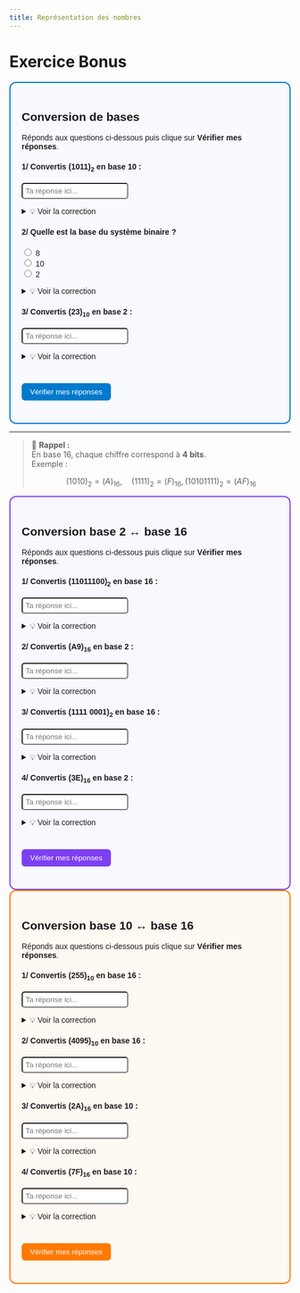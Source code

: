 ```yaml
---
title: Représentation des nombres
---
```


<link rel="stylesheet" href="../assets/style.css" />
<script src="https://cdn.jsdelivr.net/npm/mathjax@3/es5/tex-mml-chtml.js"></script>

# Exercice Bonus

<div id="quiz" style="border: 2px solid #007acc; padding: 20px; border-radius: 12px; background: #f8faff; font-family: sans-serif;">
  <h2>Conversion de bases</h2>
  <p>Réponds aux questions ci-dessous puis clique sur <strong>Vérifier mes réponses</strong>.</p>

  <!-- Question 1 -->
  <div style="margin-top: 15px;">
    <h4>1/ Convertis <strong>(1011)<sub>2</sub></strong> en base 10 :</h4>
    <input type="text" id="q1" placeholder="Ta réponse ici..." style="padding: 5px; border-radius: 5px;">
    <p id="f1" style="margin-top: 5px;"></p>
    <details style="margin-top: 5px;">
      <summary>💡 Voir la correction</summary>
      <p>(1011)<sub>2</sub> = 1×2³ + 0×2² + 1×2¹ + 1×2⁰ = <strong>11</strong></p>
    </details>
  </div>

  <!-- Question 2 -->
  <div style="margin-top: 20px;">
    <h4>2/ Quelle est la base du système binaire ?</h4>
    <label><input type="radio" name="q2" value="8"> 8</label><br>
    <label><input type="radio" name="q2" value="10"> 10</label><br>
    <label><input type="radio" name="q2" value="2"> 2</label><br>
    <p id="f2" style="margin-top: 5px;"></p>
    <details style="margin-top: 5px;">
      <summary>💡 Voir la correction</summary>
      <p>Le système binaire est basé sur la base <strong>2</strong> (chiffres possibles : 0 et 1).</p>
    </details>
  </div>

  <!-- Question 3 -->
  <div style="margin-top: 20px;">
    <h4>3/ Convertis <strong>(23)<sub>10</sub></strong> en base 2 :</h4>
    <input type="text" id="q3" placeholder="Ta réponse ici..." style="padding: 5px; border-radius: 5px;">
    <p id="f3" style="margin-top: 5px;"></p>
    <details style="margin-top: 5px;">
      <summary>💡 Voir la correction</summary>
      <p>(23)<sub>10</sub> = <strong>10111</strong><sub>2</sub></p>
    </details>
  </div>

  <!-- Bouton de validation -->
  <button onclick="verifierQuiz()" 
          style="margin-top: 25px; background-color: #007acc; color: white; border: none; border-radius: 6px; padding: 8px 15px; cursor: pointer;">
    Vérifier mes réponses
  </button>

  <h3 id="score" style="margin-top: 20px;"></h3>
</div>

<script>
function verifierQuiz() {
  let score = 0;

  // Question 1
  const q1 = document.getElementById("q1").value.trim();
  const f1 = document.getElementById("f1");
  if (q1 === "11") {
    f1.textContent = "✅ Bonne réponse !";
    f1.style.color = "green";
    score++;
  } else {
    f1.textContent = "❌ Mauvaise réponse.";
    f1.style.color = "red";
  }

  // Question 2
  const q2 = document.querySelector('input[name="q2"]:checked');
  const f2 = document.getElementById("f2");
  if (q2 && q2.value === "2") {
    f2.textContent = "✅ Bonne réponse !";
    f2.style.color = "green";
    score++;
  } else {
    f2.textContent = "❌ Mauvaise réponse.";
    f2.style.color = "red";
  }

  // Question 3
  const q3 = document.getElementById("q3").value.trim();
  const f3 = document.getElementById("f3");
  if (q3 === "10111") {
    f3.textContent = "✅ Bonne réponse !";
    f3.style.color = "green";
    score++;
  } else {
    f3.textContent = "❌ Mauvaise réponse.";
    f3.style.color = "red";
  }

  // Score final
  const scoreText = document.getElementById("score");
  scoreText.innerHTML = `🎯 Ton score : <strong>${score}/3</strong>`;
}
</script>


---
>
> 🔎 **Rappel :**  
> En base 16, chaque chiffre correspond à **4 bits**.  
> Exemple :  
> 
> $$(1010)_2 = (A)_{16}, \quad (1111)_2 = (F)_{16}, (1010 1111)_2 = (AF)_{16}$$
> 


<div id="quiz" style="border: 2px solid #7e3ff2; padding: 20px; border-radius: 12px; background: #faf8ff; font-family: sans-serif;">
  <h2> Conversion base 2 ↔ base 16</h2>
  <p>Réponds aux questions ci-dessous puis clique sur <strong>Vérifier mes réponses</strong>.</p>

  <!-- Question 1 -->
  <div style="margin-top: 15px;">
    <h4>1/ Convertis <strong>(11011100)<sub>2</sub></strong> en base 16 :</h4>
    <input type="text" id="q1" placeholder="Ta réponse ici..." style="padding: 5px; border-radius: 5px;">
    <p id="f1" style="margin-top: 5px;"></p>
    <details style="margin-top: 5px;">
      <summary>💡 Voir la correction</summary>
      <p>
        (1101 1100)<sub>2</sub> = D C en base 16.  
        En regroupant 4 bits : 1101 = D et 1100 = C → <strong>(DC)<sub>16</sub></strong>
      </p>
    </details>
  </div>

  <!-- Question 2 -->
  <div style="margin-top: 20px;">
    <h4>2/ Convertis <strong>(A9)<sub>16</sub></strong> en base 2 :</h4>
    <input type="text" id="q2" placeholder="Ta réponse ici..." style="padding: 5px; border-radius: 5px;">
    <p id="f2" style="margin-top: 5px;"></p>
    <details style="margin-top: 5px;">
      <summary>💡 Voir la correction</summary>
      <p>
        A = 10 → 1010, 9 = 1001  
        Donc (A9)<sub>16</sub> = <strong>10101001<sub>2</sub></strong>
      </p>
    </details>
  </div>

  <!-- Question 3 -->
  <div style="margin-top: 20px;">
    <h4>3/ Convertis <strong>(1111 0001)<sub>2</sub></strong> en base 16 :</h4>
    <input type="text" id="q3" placeholder="Ta réponse ici..." style="padding: 5px; border-radius: 5px;">
    <p id="f3" style="margin-top: 5px;"></p>
    <details style="margin-top: 5px;">
      <summary>💡 Voir la correction</summary>
      <p>
        (1111)(0001) → F 1  
        Donc (1111 0001)<sub>2</sub> = <strong>(F1)<sub>16</sub></strong>
      </p>
    </details>
  </div>

  <!-- Question 4 -->
  <div style="margin-top: 20px;">
    <h4>4/ Convertis <strong>(3E)<sub>16</sub></strong> en base 2 :</h4>
    <input type="text" id="q4" placeholder="Ta réponse ici..." style="padding: 5px; border-radius: 5px;">
    <p id="f4" style="margin-top: 5px;"></p>
    <details style="margin-top: 5px;">
      <summary>💡 Voir la correction</summary>
      <p>
        3 = 0011 et E = 1110  
        Donc (3E)<sub>16</sub> = <strong>00111110<sub>2</sub></strong>
      </p>
    </details>
  </div>

  <!-- Validation -->
  <button onclick="verifierQuiz()" 
          style="margin-top: 25px; background-color: #7e3ff2; color: white; border: none; border-radius: 6px; padding: 8px 15px; cursor: pointer;">
    Vérifier mes réponses
  </button>

  <h3 id="score" style="margin-top: 20px;"></h3>
</div>

<script>
function verifierQuiz() {
  let score = 0;

  // Question 1
  const q1 = document.getElementById("q1").value.trim().toUpperCase();
  const f1 = document.getElementById("f1");
  if (q1 === "DC") {
    f1.textContent = "✅ Bonne réponse !";
    f1.style.color = "green";
    score++;
  } else {
    f1.textContent = "❌ Mauvaise réponse (attendu : DC).";
    f1.style.color = "red";
  }

  // Question 2
  const q2 = document.getElementById("q2").value.trim();
  const f2 = document.getElementById("f2");
  if (q2 === "10101001") {
    f2.textContent = "✅ Bonne réponse !";
    f2.style.color = "green";
    score++;
  } else {
    f2.textContent = "❌ Mauvaise réponse (attendu : 10101001).";
    f2.style.color = "red";
  }

  // Question 3
  const q3 = document.getElementById("q3").value.trim().toUpperCase();
  const f3 = document.getElementById("f3");
  if (q3 === "F1") {
    f3.textContent = "✅ Bonne réponse !";
    f3.style.color = "green";
    score++;
  } else {
    f3.textContent = "❌ Mauvaise réponse (attendu : F1).";
    f3.style.color = "red";
  }

  // Question 4
  const q4 = document.getElementById("q4").value.trim();
  const f4 = document.getElementById("f4");
  if (q4 === "00111110") {
    f4.textContent = "✅ Bonne réponse !";
    f4.style.color = "green";
    score++;
  } else {
    f4.textContent = "❌ Mauvaise réponse (attendu : 00111110).";
    f4.style.color = "red";
  }

  // Score final
  const scoreText = document.getElementById("score");
  scoreText.innerHTML = `🎯 Ton score : <strong>${score}/4</strong>`;
}
</script>


<div id="quiz" style="border: 2px solid #ff7a00; padding: 20px; border-radius: 12px; background: #fff9f3; font-family: sans-serif;">
  <h2>Conversion base 10 ↔ base 16</h2>
  <p>Réponds aux questions ci-dessous puis clique sur <strong>Vérifier mes réponses</strong>.</p>

  <!-- Question 1 -->
  <div style="margin-top: 15px;">
    <h4>1/ Convertis <strong>(255)<sub>10</sub></strong> en base 16 :</h4>
    <input type="text" id="q1" placeholder="Ta réponse ici..." style="padding: 5px; border-radius: 5px;">
    <p id="f1" style="margin-top: 5px;"></p>
    <details style="margin-top: 5px;">
      <summary>💡 Voir la correction</summary>
      <p>
        255 ÷ 16 = 15 reste 15 → F et F  
        Donc (255)<sub>10</sub> = <strong>(FF)<sub>16</sub></strong>
      </p>
    </details>
  </div>

  <!-- Question 2 -->
  <div style="margin-top: 20px;">
    <h4>2/ Convertis <strong>(4095)<sub>10</sub></strong> en base 16 :</h4>
    <input type="text" id="q2" placeholder="Ta réponse ici..." style="padding: 5px; border-radius: 5px;">
    <p id="f2" style="margin-top: 5px;"></p>
    <details style="margin-top: 5px;">
      <summary>💡 Voir la correction</summary>
      <p>
        4095 ÷ 16 = 255 reste 15 → F  
        255 ÷ 16 = 15 reste 15 → F  
        Donc (4095)<sub>10</sub> = <strong>(FFF)<sub>16</sub></strong>
      </p>
    </details>
  </div>

  <!-- Question 3 -->
  <div style="margin-top: 20px;">
    <h4>3/ Convertis <strong>(2A)<sub>16</sub></strong> en base 10 :</h4>
    <input type="text" id="q3" placeholder="Ta réponse ici..." style="padding: 5px; border-radius: 5px;">
    <p id="f3" style="margin-top: 5px;"></p>
    <details style="margin-top: 5px;">
      <summary>💡 Voir la correction</summary>
      <p>
        (2A)<sub>16</sub> = 2×16¹ + 10×16⁰ = 32 + 10 = <strong>42</strong><sub>10</sub>
      </p>
    </details>
  </div>

  <!-- Question 4 -->
  <div style="margin-top: 20px;">
    <h4>4/ Convertis <strong>(7F)<sub>16</sub></strong> en base 10 :</h4>
    <input type="text" id="q4" placeholder="Ta réponse ici..." style="padding: 5px; border-radius: 5px;">
    <p id="f4" style="margin-top: 5px;"></p>
    <details style="margin-top: 5px;">
      <summary>💡 Voir la correction</summary>
      <p>
        (7F)<sub>16</sub> = 7×16¹ + 15×16⁰ = 112 + 15 = <strong>127</strong><sub>10</sub>
      </p>
    </details>
  </div>

  <!-- Validation -->
  <button onclick="verifierQuiz()" 
          style="margin-top: 25px; background-color: #ff7a00; color: white; border: none; border-radius: 6px; padding: 8px 15px; cursor: pointer;">
    Vérifier mes réponses
  </button>

  <h3 id="score" style="margin-top: 20px;"></h3>
</div>

<script>
function verifierQuiz() {
  let score = 0;

  // Question 1
  const q1 = document.getElementById("q1").value.trim().toUpperCase();
  const f1 = document.getElementById("f1");
  if (q1 === "FF") {
    f1.textContent = "✅ Bonne réponse !";
    f1.style.color = "green";
    score++;
  } else {
    f1.textContent = "❌ Mauvaise réponse (attendu : FF).";
    f1.style.color = "red";
  }

  // Question 2
  const q2 = document.getElementById("q2").value.trim().toUpperCase();
  const f2 = document.getElementById("f2");
  if (q2 === "FFF") {
    f2.textContent = "✅ Bonne réponse !";
    f2.style.color = "green";
    score++;
  } else {
    f2.textContent = "❌ Mauvaise réponse (attendu : FFF).";
    f2.style.color = "red";
  }

  // Question 3
  const q3 = document.getElementById("q3").value.trim();
  const f3 = document.getElementById("f3");
  if (q3 === "42") {
    f3.textContent = "✅ Bonne réponse !";
    f3.style.color = "green";
    score++;
  } else {
    f3.textContent = "❌ Mauvaise réponse (attendu : 42).";
    f3.style.color = "red";
  }

  // Question 4
  const q4 = document.getElementById("q4").value.trim();
  const f4 = document.getElementById("f4");
  if (q4 === "127") {
    f4.textContent = "✅ Bonne réponse !";
    f4.style.color = "green";
    score++;
  } else {
    f4.textContent = "❌ Mauvaise réponse (attendu : 127).";
    f4.style.color = "red";
  }

  // Score final
  const scoreText = document.getElementById("score");
  scoreText.innerHTML = `🎯 Ton score : <strong>${score}/4</strong>`;
}
</script>

